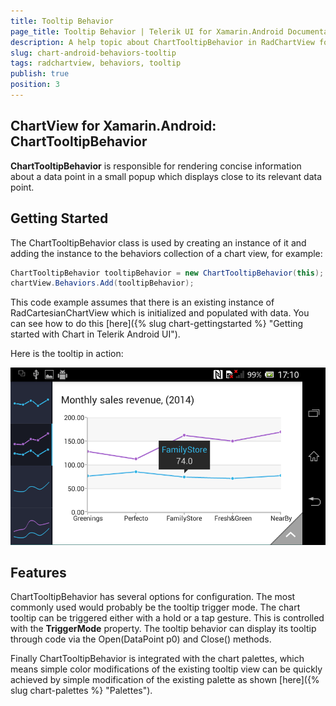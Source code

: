 ```yaml
---
title: Tooltip Behavior
page_title: Tooltip Behavior | Telerik UI for Xamarin.Android Documentation
description: A help topic about ChartTooltipBehavior in RadChartView for Android.
slug: chart-android-behaviors-tooltip
tags: radchartview, behaviors, tooltip
publish: true
position: 3
---
```


## ChartView for Xamarin.Android: ChartTooltipBehavior

**ChartTooltipBehavior** is responsible for rendering concise information about a data point in a small popup which displays close to its relevant data point.

## Getting Started

The ChartTooltipBehavior class is used by creating an instance of it and adding the instance to the behaviors collection of a chart view, for example:

```C#
ChartTooltipBehavior tooltipBehavior = new ChartTooltipBehavior(this);
chartView.Behaviors.Add(tooltipBehavior);
```

This code example assumes that there is an existing instance of RadCartesianChartView which is initialized and populated with data. You can see how to do this [here]({% slug chart-gettingstarted %} "Getting started with Chart in Telerik Android UI").

Here is the tooltip in action:

![TelerikUI-Tooltip](images/tooltip.png "Tooltip used in line cartesian chart.")

## Features

ChartTooltipBehavior has several options for configuration. The most commonly used would probably be the tooltip trigger mode. The chart tooltip can be triggered either with a hold or a tap gesture. This is controlled with the **TriggerMode** property. The tooltip behavior can display its tooltip through code via the Open(DataPoint p0) and Close() methods.

Finally ChartTooltipBehavior is integrated with the chart palettes, which means simple color modifications of the existing tooltip view can
be quickly achieved by simple modification of the existing palette as shown [here]({% slug chart-palettes %} "Palettes").
